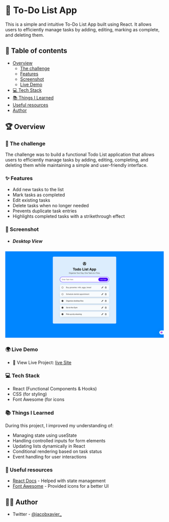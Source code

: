 # 📝 To-Do List App

This is a simple and intuitive To-Do List App built using React. It allows users to efficiently manage tasks by adding, editing, marking as complete, and deleting them.

## 📌 Table of contents

- [Overview](#overview)
  - [The challenge](#the-challenge)
  - [Features](#Features)
  - [Screenshot](#screenshot)
  - [Live Demo](#Live-Demo)
- [💻 Tech Stack](#tech-stack)
- [📚 Things I Learned](#things-learned)
- [Useful resources](#useful-resources)
- [Author](#author)

## 🏆 Overview

### 🚀 The challenge

The challenge was to build a functional Todo List application that allows users to efficiently manage tasks by adding, editing, completing, and deleting them while maintaining a simple and user-friendly interface.

### ✨ Features

- Add new tasks to the list
- Mark tasks as completed
- Edit existing tasks
- Delete tasks when no longer needed
- Prevents duplicate task entries
- Highlights completed tasks with a strikethrough effect

### 📸 Screenshot

- ##### Desktop View

![](./public/Screenshot_1.png)

### 🌍 Live Demo

- 🔗 View Live Project: [live Site](https://)

### 💻 Tech Stack

- React (Functional Components & Hooks)
- CSS (for styling)
- Font Awesome (for icons

### 📚 Things I Learned

During this project, I improved my understanding of:

- Managing state using useState
- Handling controlled inputs for form elements
- Updating lists dynamically in React
- Conditional rendering based on task status
- Event handling for user interactions

### 🔗 Useful resources

- [React Docs](https://react.dev/) - Helped with state management
- [Font Awesome](https://fontawesome.com/) - Provided icons for a better UI

## 👨‍💻 Author

- Twitter - [@jacobxavier\_](https://twitter.com/jacobxavier_)
